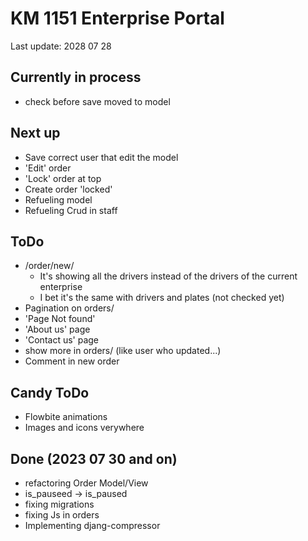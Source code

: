 # KM 1151 Enterprise Portal
Last update: 2028 07 28

## Currently in process
- check before save moved to model

## Next up
- Save correct user that edit the model
- 'Edit' order
- 'Lock' order at top
- Create order 'locked'
- Refueling model
- Refueling Crud in staff

## ToDo
- /order/new/
    - It's showing all the drivers instead of the drivers of the current enterprise
    - I bet it's the same with drivers and plates (not checked yet)
- Pagination on orders/
- 'Page Not found'
- 'About us' page
- 'Contact us' page
- show more in orders/ (like user who updated...)
- Comment in new order

## Candy ToDo
- Flowbite animations
- Images and icons verywhere

## Done (2023 07 30 and on)
- refactoring Order Model/View
- is_pauseed -> is_paused
- fixing migrations
- fixing Js in orders
- Implementing djang-compressor
